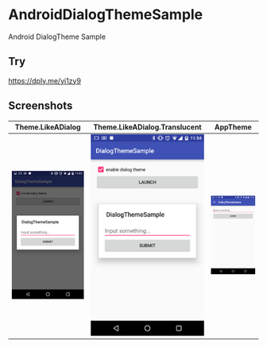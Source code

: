 # AndroidDialogThemeSample
Android DialogTheme Sample

## Try

https://dply.me/yi1zy9

## Screenshots

| Theme.LikeADialog | Theme.LikeADialog.Translucent | AppTheme |
|---|---|---|
|![screenshot](.images/Screenshot_20160610-115120.png)|![screenshot](.images/Screenshot_20160610-115427.png)|![screenshot](.images/Screenshot_20160610-115432.png)|

